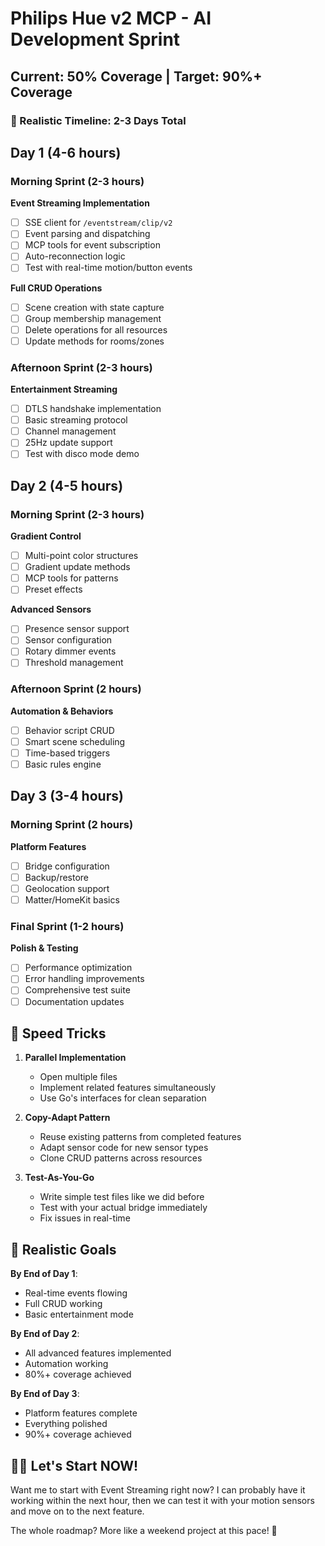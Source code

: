 # Philips Hue v2 MCP - AI Development Sprint

## Current: 50% Coverage | Target: 90%+ Coverage

### 🚀 Realistic Timeline: 2-3 Days Total

## Day 1 (4-6 hours)

### Morning Sprint (2-3 hours)
**Event Streaming Implementation**
- [ ] SSE client for `/eventstream/clip/v2` 
- [ ] Event parsing and dispatching
- [ ] MCP tools for event subscription
- [ ] Auto-reconnection logic
- [ ] Test with real-time motion/button events

**Full CRUD Operations**
- [ ] Scene creation with state capture
- [ ] Group membership management  
- [ ] Delete operations for all resources
- [ ] Update methods for rooms/zones

### Afternoon Sprint (2-3 hours)
**Entertainment Streaming**
- [ ] DTLS handshake implementation
- [ ] Basic streaming protocol
- [ ] Channel management
- [ ] 25Hz update support
- [ ] Test with disco mode demo

## Day 2 (4-5 hours)

### Morning Sprint (2-3 hours)
**Gradient Control**
- [ ] Multi-point color structures
- [ ] Gradient update methods
- [ ] MCP tools for patterns
- [ ] Preset effects

**Advanced Sensors**
- [ ] Presence sensor support
- [ ] Sensor configuration
- [ ] Rotary dimmer events
- [ ] Threshold management

### Afternoon Sprint (2 hours)
**Automation & Behaviors**
- [ ] Behavior script CRUD
- [ ] Smart scene scheduling
- [ ] Time-based triggers
- [ ] Basic rules engine

## Day 3 (3-4 hours)

### Morning Sprint (2 hours)
**Platform Features**
- [ ] Bridge configuration
- [ ] Backup/restore
- [ ] Geolocation support
- [ ] Matter/HomeKit basics

### Final Sprint (1-2 hours)
**Polish & Testing**
- [ ] Performance optimization
- [ ] Error handling improvements
- [ ] Comprehensive test suite
- [ ] Documentation updates

## 💨 Speed Tricks

1. **Parallel Implementation**
   - Open multiple files
   - Implement related features simultaneously
   - Use Go's interfaces for clean separation

2. **Copy-Adapt Pattern**
   - Reuse existing patterns from completed features
   - Adapt sensor code for new sensor types
   - Clone CRUD patterns across resources

3. **Test-As-You-Go**
   - Write simple test files like we did before
   - Test with your actual bridge immediately
   - Fix issues in real-time

## 🎯 Realistic Goals

**By End of Day 1**: 
- Real-time events flowing
- Full CRUD working
- Basic entertainment mode

**By End of Day 2**:
- All advanced features implemented
- Automation working
- 80%+ coverage achieved

**By End of Day 3**:
- Platform features complete
- Everything polished
- 90%+ coverage achieved

## 🏃‍♂️ Let's Start NOW!

Want me to start with Event Streaming right now? I can probably have it working within the next hour, then we can test it with your motion sensors and move on to the next feature.

The whole roadmap? More like a weekend project at this pace! 🚀